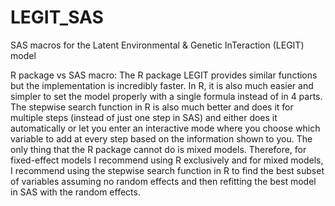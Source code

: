 # LEGIT_SAS
SAS macros for the Latent Environmental &amp; Genetic InTeraction (LEGIT) model

R package vs SAS macro: The R package LEGIT provides similar functions but the implementation is incredibly faster. In R, it is also much easier and simpler to set the model properly with a single formula instead of in 4 parts. The stepwise search function in R is also much better and does it for multiple steps (instead of just one step in SAS) and either does it automatically or let you enter an interactive mode where you choose which variable to add at every step based on the information shown to you. The only thing that the R package cannot do is mixed models. Therefore, for fixed-effect models I recommend using R exclusively and for mixed models, I recommend using the stepwise search function in R to find the best subset of variables assuming no random effects and then refitting the best model in SAS with the random effects.
